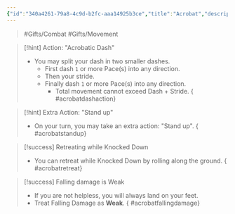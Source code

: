 ```yaml
---
{"id":"340a4261-79a8-4c9d-b2fc-aaa14925b3ce","title":"Acrobat","description":"You are very mobile.","publish":true,"date_created":"Friday, May 31st 2024, 11:03:17 pm","date_modified":"Monday, October 14th 2024, 2:22:12 am","editing_lock":true,"live_preview":true,"cssclasses":["mado-heading"],"path":"Tabletop/Campaigns/One Shots/Inventory/Gifts/Acrobat.md","permalink":"/tabletop/campaigns/one-shots/inventory/gifts/acrobat/","PassFrontmatter":true}
---
```



> #Gifts/Combat #Gifts/Movement

> [!hint] Action: "Acrobatic Dash"
> - You may split your dash in two smaller dashes.
> 	- First dash `1` or more Pace(s) into any direction.
> 	- Then your stride.
> 	- Finally dash `1` or more Pace(s) into any direction.
> 		- Total movement cannot exceed Dash + Stride.
{ #acrobatdashaction}


> [!hint] Extra Action: "Stand up"
> - On your turn, you may take an extra action: "Stand up".
{ #acrobatstandup}


> [!success] Retreating while Knocked Down
> - You can retreat while Knocked Down by rolling along the ground.
{ #acrobatretreat}


> [!success] Falling damage is Weak
> - If you are not helpless, you will always land on your feet.
> - Treat Falling Damage as **Weak**.
{ #acrobatfallingdamage}

